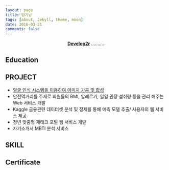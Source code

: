 ```yaml
---
layout: page
title: 임기남
tags: [about, Jekyll, theme, moon]
date: 2016-03-21
comments: false
---
```

    
<center><a href="https://limkinam.github.io/"><b>Develop2r</b></a> .......... </center>

## Education

## PROJECT

* <a href="https://limkinam.github.io/face_recognition/">얼굴 인식 시스템을 이용하여 이미지 가공 및 합성 </a>
* 안전먹거리를 주제로 회원들의 BMI, 알레르기, 일일 권장 섭취량 등을 관리 해주는 Web 서비스 개발
* Kaggle 금융관련 데이터셋 분석 및 정제를 통해 예측 모델 추출/ 사용자의 웹 서비스 제공 
* 청년 맞춤형 재태크 포털 웹 서비스 개발
* 자기소개서 MBTI 분석 서비스


## SKILL

## Certificate

